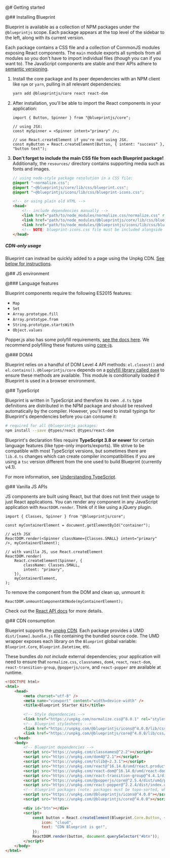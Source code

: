 @# Getting started

@## Installing Blueprint

Blueprint is available as a collection of NPM packages under the `@blueprintjs`
scope. Each package appears at the top level of the sidebar to the left, along
with its current version.

Each package contains a CSS file and a collection of CommonJS modules exposing React components.
The `main` module exports all symbols from all modules so you don't have to import individual files
(though you can if you want to). The JavaScript components are stable and their APIs adhere to
[semantic versioning](http://semver.org/).

1.  Install the core package and its peer dependencies with an NPM client like
    `npm` or `yarn`, pulling in all relevant dependencies:

    ```sh
    yarn add @blueprintjs/core react react-dom
    ```

1.  After installation, you'll be able to import the React components in your application:

    ```tsx
    import { Button, Spinner } from "@blueprintjs/core";

    // using JSX:
    const mySpinner = <Spinner intent="primary" />;

    // use React.createElement if you're not using JSX.
    const myButton = React.createElement(Button, { intent: "success" }, "button text");
    ```

1.  **Don't forget to include the main CSS file from each Blueprint package!** Additionally, the
    `resources/` directory contains supporting media such as fonts and images.

    ```css.scss
    // using node-style package resolution in a CSS file:
    @import "~normalize.css";
    @import "~@blueprintjs/core/lib/css/blueprint.css";
    @import "~@blueprintjs/icons/lib/css/blueprint-icons.css";
    ```

    ```html
    <!-- or using plain old HTML -->
    <head>
        <!-- include dependencies manually -->
        <link href="path/to/node_modules/normalize.css/normalize.css" rel="stylesheet" />
        <link href="path/to/node_modules/@blueprintjs/core/lib/css/blueprint.css" rel="stylesheet" />
        <link href="path/to/node_modules/@blueprintjs/icons/lib/css/blueprint-icons.css" rel="stylesheet" />
        <!-- NOTE: blueprint-icons.css file must be included alongside blueprint.css! -->
    </head>
    ```

<div class="@ns-callout @ns-intent-primary @ns-icon-info-sign">
    <h5 class="@ns-heading">CDN-only usage</h5>

Blueprint can instead be quickly added to a page using the Unpkg CDN.
[See below for instructions](#blueprint/getting-started.cdn-consumption).

</div>

@## JS environment

@### Language features

Blueprint components require the following ES2015 features:

-   `Map`
-   `Set`
-   `Array.prototype.fill`
-   `Array.prototype.from`
-   `String.prototype.startsWith`
-   `Object.values`

Popper.js also has some polyfill requirements, [see the docs here](https://popper.js.org/docs/v2/browser-support/).
We recommend polyfilling these features using [core-js](https://github.com/zloirock/core-js).

@### DOM4

Blueprint relies on a handful of DOM Level 4 API methods: `el.closest()` and `el.contains()`.
`@blueprintjs/core` depends on a [polyfill library called `dom4`](https://webreflection.github.io/dom4/) to ensure
these methods are available. This module is conditionally loaded if Blueprint is used in a browser environment.

@## TypeScript

Blueprint is written in TypeScript and therefore its own `.d.ts` type definitions are distributed in
the NPM package and should be resolved automatically by the compiler. However, you'll need to
install typings for Blueprint's dependencies before you can consume it:

```sh
# required for all @blueprintjs packages:
npm install --save @types/react @types/react-dom
```

Blueprint's declaration files require **TypeScript 3.8 or newer** for certain language features (like type-only imports/exports).
We strive to be compatible with most TypeScript versions, but sometimes there are `lib.d.ts` changes which can create
compiler incompatibilities if you are using a `tsc` version different from the one used to build Blueprint (currently v4.1).

<div class="@ns-callout @ns-intent-primary @ns-icon-info-sign">

For more information, see [Understanding TypeScript](#blueprint/reading-the-docs.understanding-typescript).

</div>

@## Vanilla JS APIs

JS components are built using React, but that does not limit their usage to just React applications.
You can render any component in any JavaScript application with `ReactDOM.render`. Think of it like
using a jQuery plugin.

```tsx
import { Classes, Spinner } from "@blueprintjs/core";

const myContainerElement = document.getElementById("container");

// with JSX
ReactDOM.render(<Spinner className={Classes.SMALL} intent="primary" />, myContainerElement);

// with vanilla JS, use React.createElement
ReactDOM.render(
    React.createElement(Spinner, {
        className: Classes.SMALL,
        intent: "primary",
    }),
    myContainerElement,
);
```

To remove the component from the DOM and clean up, unmount it:

```tsx
ReactDOM.unmountComponentAtNode(myContainerElement);
```

Check out the [React API docs](https://facebook.github.io/react/docs/react-api.html) for more details.

@## CDN consumption

Blueprint supports the [unpkg CDN](https://unpkg.com). Each package provides a UMD
`dist/[name].bundle.js` file containing the bundled source code. The UMD wrapper exposes each
library on the `Blueprint` global variable: `Blueprint.Core`, `Blueprint.Datetime`, etc.

These bundles _do not include_ external dependencies; your application will need to ensure that
`normalize.css`, `classnames`, `dom4`, `react`, `react-dom`, `react-transition-group`, `@popperjs/core`, and
`react-popper` are available at runtime.

```html
<!DOCTYPE html>
<html>
    <head>
        <meta charset="utf-8" />
        <meta name="viewport" content="width=device-width" />
        <title>Blueprint Starter Kit</title>

        <!-- Style dependencies -->
        <link href="https://unpkg.com/normalize.css@^8.0.1" rel="stylesheet" />
        <!-- Blueprint stylesheets -->
        <link href="https://unpkg.com/@blueprintjs/icons@^4.0.0/lib/css/blueprint-icons.css" rel="stylesheet" />
        <link href="https://unpkg.com/@blueprintjs/core@^4.0.0/lib/css/blueprint.css" rel="stylesheet" />
    </head>
    <body>
        <!-- Blueprint dependencies -->
        <script src="https://unpkg.com/classnames@^2.2"></script>
        <script src="https://unpkg.com/dom4@^2.1"></script>
        <script src="https://unpkg.com/tslib@~2.3.1"></script>
        <script src="https://unpkg.com/react@^16.14.0/umd/react.production.min.js"></script>
        <script src="https://unpkg.com/react-dom@^16.14.0/umd/react-dom.production.min.js"></script>
        <script src="https://unpkg.com/react-transition-group@^4.4.1/dist/react-transition-group.min.js"></script>
        <script src="https://unpkg.com/@popperjs/core@^2.5.4/dist/umd/popper.js"></script>
        <script src="https://unpkg.com/react-popper@^2.2.4/dist/index.umd.min.js"></script>
        <!-- Blueprint packages (note: packages must be topo-sorted, where dependencies come first) -->
        <script src="https://unpkg.com/@blueprintjs/icons@^4.0.0"></script>
        <script src="https://unpkg.com/@blueprintjs/core@^4.0.0"></script>

        <div id="btn"></div>
        <script>
            const button = React.createElement(Blueprint.Core.Button, {
                icon: "cloud",
                text: "CDN Blueprint is go!",
            });
            ReactDOM.render(button, document.querySelector("#btn"));
        </script>
    </body>
</html>
```
